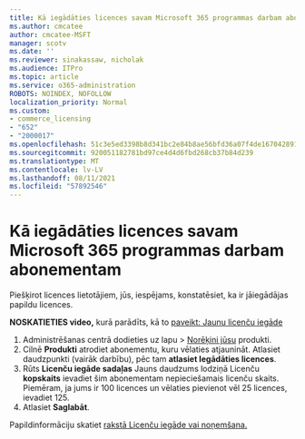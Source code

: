 ```yaml
---
title: Kā iegādāties licences savam Microsoft 365 programmas darbam abonementam
ms.author: cmcatee
author: cmcatee-MSFT
manager: scotv
ms.date: ''
ms.reviewer: sinakassaw, nicholak
ms.audience: ITPro
ms.topic: article
ms.service: o365-administration
ROBOTS: NOINDEX, NOFOLLOW
localization_priority: Normal
ms.custom:
- commerce_licensing
- "652"
- "2000017"
ms.openlocfilehash: 51c3e5ed3398b8d341bc2e84b8ae56bfd36a07f4de167042891a9ed606a94669
ms.sourcegitcommit: 920051182781bd97ce4d4d6fbd268cb37b84d239
ms.translationtype: MT
ms.contentlocale: lv-LV
ms.lasthandoff: 08/11/2021
ms.locfileid: "57892546"
---
```

# <a name="how-to-buy-licenses-for-your-microsoft-365-apps-for-business-subscription"></a>Kā iegādāties licences savam Microsoft 365 programmas darbam abonementam

Piešķirot licences lietotājiem, jūs, iespējams, konstatēsiet, ka ir jāiegādājas papildu licences.

**NOSKATIETIES video,** kurā parādīts, kā to [paveikt: Jaunu licenču iegāde](https://go.microsoft.com/fwlink/p/?linkid=2154857)
  
1. Administrēšanas centrā dodieties uz lapu  >  [Norēķini jūsu](https://go.microsoft.com/fwlink/p/?linkid=842054) produkti.
2. Cilnē **Produkti** atrodiet abonementu, kuru vēlaties atjaunināt. Atlasiet daudzpunkti (vairāk darbību), pēc tam **atlasiet Iegādāties licences**.
3. Rūts **Licenču iegāde sadaļas** Jauns daudzums lodziņā Licenču **kopskaits** ievadiet šim abonementam nepieciešamais licenču skaits.  Piemēram, ja jums ir 100 licences un vēlaties pievienot vēl 25 licences, ievadiet 125.
4. Atlasiet **Saglabāt**.

Papildinformāciju skatiet [rakstā Licenču iegāde vai noņemšana.](https://docs.microsoft.com/microsoft-365/commerce/licenses/buy-licenses)